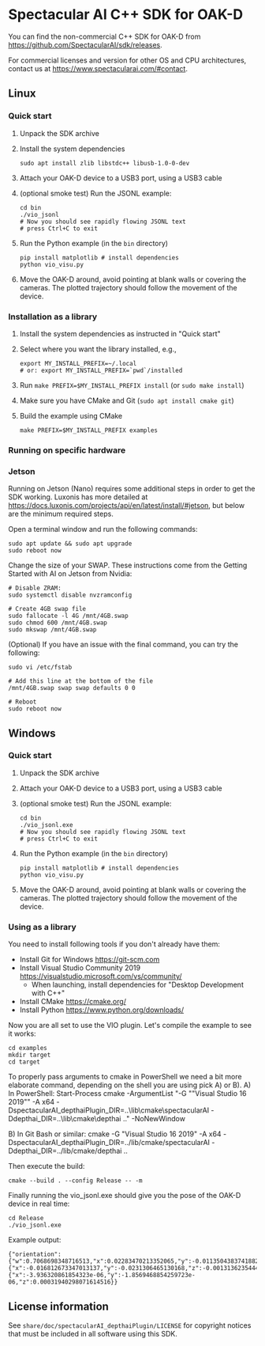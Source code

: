 # Spectacular AI C++ SDK for OAK-D

You can find the non-commercial C++ SDK for OAK-D from https://github.com/SpectacularAI/sdk/releases.

For commercial licenses and version for other OS and CPU architectures, contact us at https://www.spectacularai.com/#contact.

## Linux

### Quick start

 1. Unpack the SDK archive
 2. Install the system dependencies

        sudo apt install zlib libstdc++ libusb-1.0-0-dev

 3. Attach your OAK-D device to a USB3 port, using a USB3 cable
 4. (optional smoke test) Run the JSONL example:

        cd bin
        ./vio_jsonl
        # Now you should see rapidly flowing JSONL text
        # press Ctrl+C to exit

 5. Run the Python example (in the `bin` directory)

        pip install matplotlib # install dependencies
        python vio_visu.py

 6. Move the OAK-D around, avoid pointing at blank walls or covering
    the cameras. The plotted trajectory should follow the movement of the device.

### Installation as a library

 1. Install the system dependencies as instructed in "Quick start"
 2. Select where you want the library installed, e.g.,

        export MY_INSTALL_PREFIX=~/.local
        # or: export MY_INSTALL_PREFIX=`pwd`/installed

 2. Run `make PREFIX=$MY_INSTALL_PREFIX install` (or `sudo make install`)
 3. Make sure you have CMake and Git (`sudo apt install cmake git`)
 4. Build the example using CMake

        make PREFIX=$MY_INSTALL_PREFIX examples


### Running on specific hardware

### Jetson

Running on Jetson (Nano) requires some additional steps in order to get the SDK
working. Luxonis has more detailed at
https://docs.luxonis.com/projects/api/en/latest/install/#jetson, but below are
the minimum required steps.

Open a terminal window and run the following commands:

    sudo apt update && sudo apt upgrade
    sudo reboot now


Change the size of your SWAP. These instructions come from the Getting Started with AI on Jetson from Nvidia:

    # Disable ZRAM:
    sudo systemctl disable nvzramconfig

    # Create 4GB swap file
    sudo fallocate -l 4G /mnt/4GB.swap
    sudo chmod 600 /mnt/4GB.swap
    sudo mkswap /mnt/4GB.swap


(Optional) If you have an issue with the final command, you can try the following:

    sudo vi /etc/fstab

    # Add this line at the bottom of the file
    /mnt/4GB.swap swap swap defaults 0 0

    # Reboot
    sudo reboot now


## Windows

### Quick start

 1. Unpack the SDK archive
 2. Attach your OAK-D device to a USB3 port, using a USB3 cable
 3. (optional smoke test) Run the JSONL example:

        cd bin
        ./vio_jsonl.exe
        # Now you should see rapidly flowing JSONL text
        # press Ctrl+C to exit

 4. Run the Python example (in the `bin` directory)

        pip install matplotlib # install dependencies
        python vio_visu.py

 5. Move the OAK-D around, avoid pointing at blank walls or covering
    the cameras. The plotted trajectory should follow the movement of the device.


### Using as a library

You need to install following tools if you don't already have them:
* Install Git for Windows https://git-scm.com
* Install Visual Studio Community 2019 https://visualstudio.microsoft.com/vs/community/
  * When launching, install dependencies for "Desktop Development with C++"
* Install CMake https://cmake.org/
* Install Python https://www.python.org/downloads/

Now you are all set to use the VIO plugin. Let's compile the example to see it works:

    cd examples
    mkdir target
    cd target

To properly pass arguments to cmake in PowerShell we need a bit more elaborate command, depending on the shell you are using pick A) or B).
A) In PowerShell:
    Start-Process cmake -ArgumentList "-G ""Visual Studio 16 2019"" -A x64 -DspectacularAI_depthaiPlugin_DIR=..\lib\cmake\spectacularAI -Ddepthai_DIR=..\lib\cmake\depthai .." -NoNewWindow

B) In Git Bash or similar:
    cmake -G "Visual Studio 16 2019" -A x64 -DspectacularAI_depthaiPlugin_DIR=../lib/cmake/spectacularAI -Ddepthai_DIR=../lib/cmake/depthai ..

Then execute the build:

    cmake --build . --config Release -- -m

Finally running the vio_jsonl.exe should give you the pose of the OAK-D device in real time:

    cd Release
    ./vio_jsonl.exe

Example output:

    {"orientation":{"w":0.7068698348716513,"x":0.02283470213352065,"y":-0.011350438374188287,"z":0.7068838521820336},"position":{"x":-0.016812673347013137,"y":-0.0231306465130168,"z":-0.0013136235444364183},"time":61088.131537828,"velocity":{"x":-3.936320861854323e-06,"y":-1.8569468854259723e-06,"z":0.00031940298071614516}}

## License information

See `share/doc/spectacularAI_depthaiPlugin/LICENSE` for copyright notices
that must be included in all software using this SDK.
